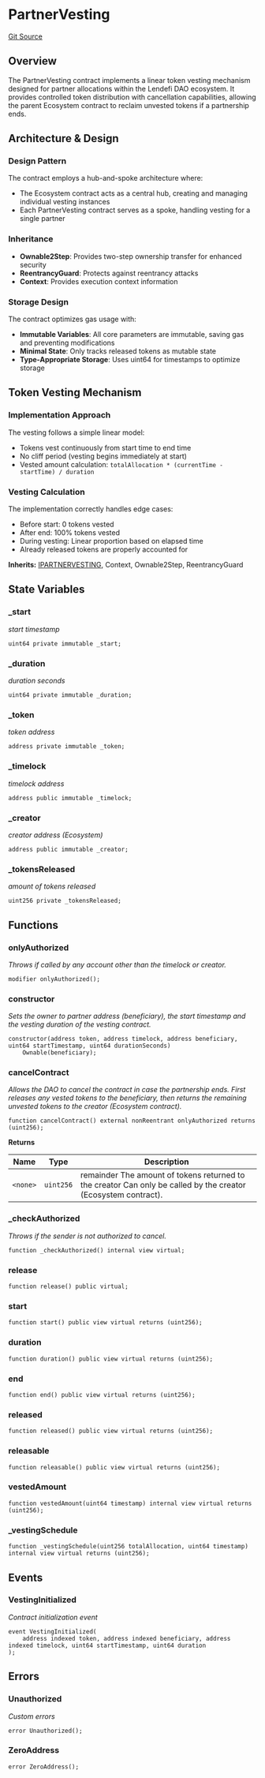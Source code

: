 # PartnerVesting
[Git Source](https://github.com/nebula-labs-xyz/lendefi-dao/blob/7c7b1b2bfafff849091a54ac0cdd4fabebe1032e/contracts/ecosystem/PartnerVesting.sol)


## Overview

The PartnerVesting contract implements a linear token vesting mechanism designed for partner allocations within the Lendefi DAO ecosystem. It provides controlled token distribution with cancellation capabilities, allowing the parent Ecosystem contract to reclaim unvested tokens if a partnership ends.

## Architecture & Design

### Design Pattern
The contract employs a hub-and-spoke architecture where:
- The Ecosystem contract acts as a central hub, creating and managing individual vesting instances
- Each PartnerVesting contract serves as a spoke, handling vesting for a single partner

### Inheritance
- **Ownable2Step**: Provides two-step ownership transfer for enhanced security
- **ReentrancyGuard**: Protects against reentrancy attacks
- **Context**: Provides execution context information

### Storage Design
The contract optimizes gas usage with:
- **Immutable Variables**: All core parameters are immutable, saving gas and preventing modifications
- **Minimal State**: Only tracks released tokens as mutable state
- **Type-Appropriate Storage**: Uses uint64 for timestamps to optimize storage

## Token Vesting Mechanism

### Implementation Approach
The vesting follows a simple linear model:
- Tokens vest continuously from start time to end time
- No cliff period (vesting begins immediately at start)
- Vested amount calculation: `totalAllocation * (currentTime - startTime) / duration`

### Vesting Calculation
The implementation correctly handles edge cases:
- Before start: 0 tokens vested
- After end: 100% tokens vested
- During vesting: Linear proportion based on elapsed time
- Already released tokens are properly accounted for




**Inherits:**
[IPARTNERVESTING](/contracts/interfaces/IPartnerVesting.sol/interface.IPARTNERVESTING.md), Context, Ownable2Step, ReentrancyGuard


## State Variables
### _start
*start timestamp*


```solidity
uint64 private immutable _start;
```


### _duration
*duration seconds*


```solidity
uint64 private immutable _duration;
```


### _token
*token address*


```solidity
address private immutable _token;
```


### _timelock
*timelock address*


```solidity
address public immutable _timelock;
```


### _creator
*creator address (Ecosystem)*


```solidity
address public immutable _creator;
```


### _tokensReleased
*amount of tokens released*


```solidity
uint256 private _tokensReleased;
```


## Functions
### onlyAuthorized

*Throws if called by any account other than the timelock or creator.*


```solidity
modifier onlyAuthorized();
```

### constructor

*Sets the owner to partner address (beneficiary), the start timestamp and the
vesting duration of the vesting contract.*


```solidity
constructor(address token, address timelock, address beneficiary, uint64 startTimestamp, uint64 durationSeconds)
    Ownable(beneficiary);
```

### cancelContract

*Allows the DAO to cancel the contract in case the partnership ends.
First releases any vested tokens to the beneficiary, then returns
the remaining unvested tokens to the creator (Ecosystem contract).*


```solidity
function cancelContract() external nonReentrant onlyAuthorized returns (uint256);
```
**Returns**

|Name|Type|Description|
|----|----|-----------|
|`<none>`|`uint256`|remainder The amount of tokens returned to the creator Can only be called by the creator (Ecosystem contract).|


### _checkAuthorized

*Throws if the sender is not authorized to cancel.*


```solidity
function _checkAuthorized() internal view virtual;
```

### release


```solidity
function release() public virtual;
```

### start


```solidity
function start() public view virtual returns (uint256);
```

### duration


```solidity
function duration() public view virtual returns (uint256);
```

### end


```solidity
function end() public view virtual returns (uint256);
```

### released


```solidity
function released() public view virtual returns (uint256);
```

### releasable


```solidity
function releasable() public view virtual returns (uint256);
```

### vestedAmount


```solidity
function vestedAmount(uint64 timestamp) internal view virtual returns (uint256);
```

### _vestingSchedule


```solidity
function _vestingSchedule(uint256 totalAllocation, uint64 timestamp) internal view virtual returns (uint256);
```

## Events
### VestingInitialized
*Contract initialization event*


```solidity
event VestingInitialized(
    address indexed token, address indexed beneficiary, address indexed timelock, uint64 startTimestamp, uint64 duration
);
```

## Errors
### Unauthorized
*Custom errors*


```solidity
error Unauthorized();
```

### ZeroAddress

```solidity
error ZeroAddress();
```

